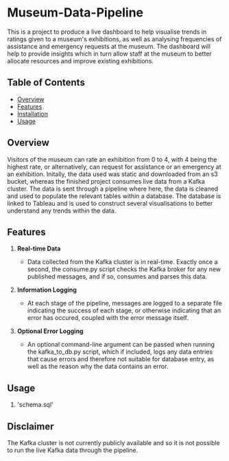 # Museum-Data-Pipeline

This is a project to produce a live dashboard to help visualise trends in ratings given to a museum's exhibitions, as well as analysing frequencies of assistance and emergency requests at the museum. The dashboard will help to provide insights which in turn allow staff at the museum to better allocate resources and improve existing exhibitions.

## Table of Contents

- [Overview](#overview)
- [Features](#features)
- [Installation](#installation)
- [Usage](#usage)

## Overview

Visitors of the museum can rate an exhibition from 0 to 4, with 4 being the highest rate, or alternatively, can request for assistance or an emergency at an exhibition. Initally, the data used was static and downloaded from an s3 bucket, whereas the finished project consumes live data from a Kafka cluster. The data is sent through a pipeline where here, the data is cleaned and used to populate the relevant tables within a database. The database is linked to Tableau and is used to construct several visualisations to better understand any trends within the data.

## Features

1. **Real-time Data**
   - Data collected from the Kafka cluster is in real-time. Exactly once a second, the consume.py script checks the Kafka broker for any new published messages, and if so, consumes and parses this data.

2. **Information Logging**
   - At each stage of the pipeline, messages are logged to a separate file indicating the success of each stage, or otherwise indicating that an error has occured, coupled with the error message itself.
  
3. **Optional Error Logging**
   - An optional command-line argument can be passed when running the kafka_to_db.py script, which if included, logs any data entries that cause errors and therefore not suitable for database entry, as well as the reason why the data contains an error.
  
## Usage

1. 'schema.sql'

## Disclaimer

The Kafka cluster is not currently publicly available and so it is not possible to run the live Kafka data through the pipeline. 
